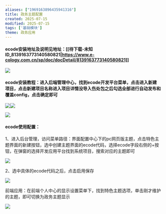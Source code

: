 ```yaml
---
aliases: ["1969163896435941316"]
title: 政务主题配置
created: 2025-07-15
modified: 2025-07-15
tags: ['基础模块']
theme: 政务应用
---
```


#### ecode安装地址及说明见地址：[[待下载-未知ID_8139163773140580821|https://www.e-cology.com.cn/sp/doc/docDetail/8139163773140580821]]

![](8a0f334cf0a36d417de2c594be736e4c.jpg)

#### ecode安装教程：进入后端管理中心，找到ecode开发平台菜单，点击进入新建项目，点击新建项目名称进入项目详情没导入伤处包之后勾选全部进行自动发布和覆盖config，点击确定即可

![](a8fce262533e132d4a0594842b4561cb.jpg)![](bb319736e39dde3f95e1126f89f9ccb4.jpg)

![](d0f32c8811389498195e209f6cb18bfa.jpg)

#### ecode使用配置：

1、进入后台管理，访问菜单路径：界面配置中心下的pc网页版主题，点击特色主题界面的新建按钮，选中创建主题界面的ecode代码，选择ecode字段右侧的+按钮，在弹窗的选择开发应用平台找到系统项目，搜索对应的主题即可

![](c6d12f425b020749ea45bbbd346a8bf4.jpg)

2、选中具体的ecode代码之后，点击启用保存

![](87fd0ecedfa4ea886fb02f589f491d74.jpg)

前端应用：在前端个人中心的显示设置菜单下，找到特色主题选项，单击刚才维护的主题，即可切换为政务主题显示

![](5189cb605284fb986463dd98e2fbe4a7.jpg)